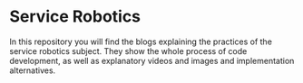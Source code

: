 # Service Robotics

In this repository you will find the blogs explaining the practices of the service robotics subject. They show the whole process of code development, as well as explanatory videos and images and implementation alternatives.
